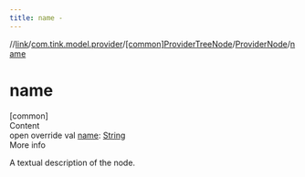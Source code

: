 ```yaml
---
title: name -
---
```

//[link](../../../index.md)/[com.tink.model.provider](../../index.md)/[[common]ProviderTreeNode](../index.md)/[ProviderNode](index.md)/[name](name.md)



# name  
[common]  
Content  
open override val [name](name.md): [String](https://kotlinlang.org/api/latest/jvm/stdlib/kotlin/-string/index.html)  
More info  


A textual description of the node.

  



